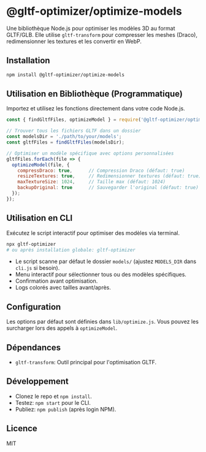 # @gltf-optimizer/optimize-models

Une bibliothèque Node.js pour optimiser les modèles 3D au format GLTF/GLB. Elle utilise `gltf-transform` pour compresser les meshes (Draco), redimensionner les textures et les convertir en WebP.

## Installation

```bash
npm install @gltf-optimizer/optimize-models
```

## Utilisation en Bibliothèque (Programmatique)

Importez et utilisez les fonctions directement dans votre code Node.js.

```javascript
const { findGltfFiles, optimizeModel } = require('@gltf-optimizer/optimize-models');

// Trouver tous les fichiers GLTF dans un dossier
const modelsDir = './path/to/your/models';
const gltfFiles = findGltfFiles(modelsDir);

// Optimiser un modèle spécifique avec options personnalisées
gltfFiles.forEach(file => {
  optimizeModel(file, {
    compressDraco: true,      // Compression Draco (défaut: true)
    resizeTextures: true,     // Redimensionner textures (défaut: true)
    maxTextureSize: 1024,     // Taille max (défaut: 1024)
    backupOriginal: true      // Sauvegarder l'original (défaut: true)
  });
});
```

## Utilisation en CLI

Exécutez le script interactif pour optimiser des modèles via terminal.

```bash
npx gltf-optimizer
# ou après installation globale: gltf-optimizer
```

- Le script scanne par défaut le dossier `models/` (ajustez `MODELS_DIR` dans `cli.js` si besoin).
- Menu interactif pour sélectionner tous ou des modèles spécifiques.
- Confirmation avant optimisation.
- Logs colorés avec tailles avant/après.

## Configuration

Les options par défaut sont définies dans `lib/optimize.js`. Vous pouvez les surcharger lors des appels à `optimizeModel`.

## Dépendances

- `gltf-transform`: Outil principal pour l'optimisation GLTF.

## Développement

- Clonez le repo et `npm install`.
- Testez: `npm start` pour le CLI.
- Publiez: `npm publish` (après login NPM).

## Licence

MIT
